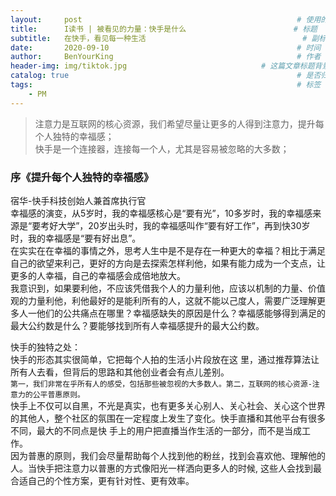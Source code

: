 ```yaml
---
layout:     post                                                # 使用的布局（不需要改）
title:      I读书 | 被看见的力量：快手是什么                        # 标题 
subtitle:   在快手，看见每一种生活                                   # 副标题
date:       2020-09-10                                          # 时间
author:     BenYourKing                                         # 作者
header-img: img/tiktok.jpg                              # 这篇文章标题背景图片
catalog: true                                                   # 是否归档
tags:                                                           # 标签
    - PM
---
```




> 注意力是互联网的核心资源，我们希望尽量让更多的人得到注意力，提升每个人独特的幸福感；                                              
> 快手是一个连接器，连接每一个人，尤其是容易被忽略的大多数；                                 
                     
### 序《提升每个人独特的幸福感》  
宿华-快手科技创始人兼首席执行官            
幸福感的演变，从5岁时，我的幸福感核心是“要有光”，10多岁时，我的幸福感来源是“要考好大学”，20岁出头时，我的幸福感叫作“要有好工作”，再到快30岁时，我的幸福感是“要有好出息”。               
在实实在在幸福的事情之外，思考人生中是不是存在一种更大的幸福？相比于满足自己的欲望来利己，更好的方向是去探索怎样利他，如果有能力成为一个支点，让更多的人幸福，自己的幸福感会成倍地放大。               
我意识到，如果要利他，不应该凭借我个人的力量利他，应该以机制的力量、价值观的力量利他，利他最好的是能利所有的人，这就不能以己度人，需要广泛理解更多人一他们的公共痛点在哪里？幸福感缺失的原因是什么？幸福感能够得到满足的最大公约数是什么？要能够找到所有人幸福感提升的最大公约数。          

快手的独特之处：            
快手的形态其实很简单，它把每个人拍的生活小片段放在这 里，通过推荐算法让所有人去看，但背后的思路和其他创业者会有点儿差别。             
`第一，我们非常在乎所有人的感受，包括那些被忽视的大多数人。第二，互联网的核心资源-注意力的公平普惠原则。`                
快手上不仅可以自黑，不光是真实，也有更多关心别人、关心社会、关心这个世界的其他人，整个社区的氛围在一定程度上发生了变化。快手直播和其他平台有很多不同，最大的不同点是快 手上的用户把直播当作生活的一部分，而不是当成工作。                 
因为普惠的原则，我们会尽量帮助每个人找到他的粉丝，找到会喜欢他、理解他的人。当快手把注意力以普惠的方式像阳光一样洒向更多人的时候, 这些人会找到最合适自己的个性方案，更有针对性、更有效率。                



